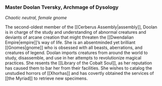 ### Master Doolan Tversky, Archmage of Dysology

_Chaotic neutral, female gnome_

The second-oldest member of the [[Cerberus Assembly|assembly]], Doolan is in charge of the study and understanding of abnormal creatures and deviants of arcane creation that might threaten the [[Dwendalian Empire|empire]]’s way of life. She is an absentminded yet brilliant [[Gnomes|gnome]] who is obsessed with all beasts, aberrations, and creatures of legend. Doolan imports creatures from around the world to study, disassemble, and use in her attempts to revolutionize magical practices. She resents the [[Library of the Cobalt Soul]], as her reputation has caused them to bar her from their facilities. She wishes to catalog the unstudied horrors of [[Xhorhas]] and has covertly obtained the services of [[the Myriad]] to retrieve new specimens.